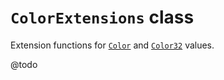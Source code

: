 # `ColorExtensions` class

Extension functions for [`Color`](https://docs.unity3d.com/Documentation/ScriptReference/Color.html) and [`Color32`](https://docs.unity3d.com/Documentation/ScriptReference/Color32.html) values.

@todo